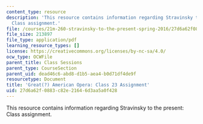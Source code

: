 ```yaml
---
content_type: resource
description: 'This resource contains information regarding Stravinsky to the present:
  Class assignment.'
file: /courses/21m-260-stravinsky-to-the-present-spring-2016/27d6a62f0883c82e21646d3aa5a0f428_MIT21M_260S16_assn23.pdf
file_size: 213897
file_type: application/pdf
learning_resource_types: []
license: https://creativecommons.org/licenses/by-nc-sa/4.0/
ocw_type: OCWFile
parent_title: Class Sessions
parent_type: CourseSection
parent_uid: dead46c6-abd8-d1b5-aea4-b0d71df4de9f
resourcetype: Document
title: 'Great(?) American Opera: Class 23 Assignment'
uid: 27d6a62f-0883-c82e-2164-6d3aa5a0f428
---
```

This resource contains information regarding Stravinsky to the present: Class assignment.